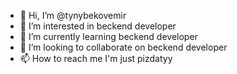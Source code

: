 - 👋 Hi, I’m @tynybekovemir
- 👀 I’m interested in beckend developer
- 🌱 I’m currently learning beckend developer
- 💞️ I’m looking to collaborate on beckend developer
- 📫 How to reach me I'm just pizdatyy

<!---
tynybekovemir/tynybekovemir is a ✨ special ✨ repository because its `README.md` (this file) appears on your GitHub profile.
You can click the Preview link to take a look at your changes.
--->
